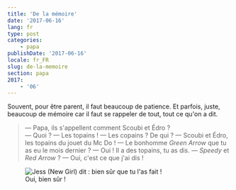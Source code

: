 ```yaml
---
title: 'De la mémoire'
date: '2017-06-16'
lang: fr
type: post
categories:
    - papa
publishDate: '2017-06-16'
locale: fr_FR
slug: de-la-memoire
section: papa
2017:
    - '06'
---
```


Souvent, pour être parent, il faut beaucoup de patience. Et parfois, juste, beaucoup de mémoire car il faut se rappeler de tout, tout ce qu'on a dit.

<!--more-->

> — Papa, ils s'appellent comment Scoubi et Édro ?  
> — Quoi ?
> — Les topains !
> — Les copains ? De qui ?
> — Scoubi et Édro, les topains du jouet du Mc Do !
> — Le bonhomme _Green Arrow_ que tu as eu le mois dernier ?
> — Oui ! Il a des topains, tu as dis.
> — _Speedy_ et _Red Arrow_ ?
> — Oui, c'est ce que j'ai dis !

<figure>
  <img src="{{<fileFolder>}}of-course.gif" alt="Jess (New Girl) dit : bien sûr que tu l'as fait !"/>
  <figcaption>Oui, bien sûr&nbsp;!</figcaption>
</figure>
